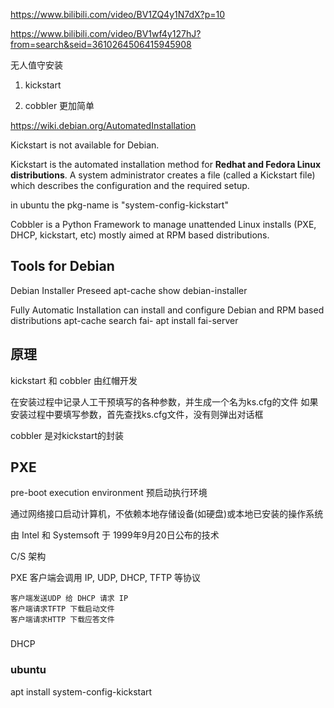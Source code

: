 
https://www.bilibili.com/video/BV1ZQ4y1N7dX?p=10

https://www.bilibili.com/video/BV1wf4y127hJ?from=search&seid=3610264506415945908

无人值守安装

1. kickstart

1. cobbler
    更加简单

https://wiki.debian.org/AutomatedInstallation

Kickstart is not available for Debian.

Kickstart is the automated installation method for **Redhat and Fedora Linux distributions**. A system administrator creates a file (called a Kickstart file) which describes the configuration and the required setup.

in ubuntu the pkg-name is "system-config-kickstart"

Cobbler is a Python Framework to manage unattended Linux installs (PXE, DHCP, kickstart, etc) mostly aimed at RPM based distributions.


## Tools for Debian

Debian Installer Preseed
    apt-cache show debian-installer

Fully Automatic Installation can install and configure Debian and RPM based distributions
    apt-cache search fai-
    apt install fai-server

## 原理

kickstart 和 cobbler 由红帽开发

在安装过程中记录人工干预填写的各种参数，并生成一个名为ks.cfg的文件
如果安装过程中要填写参数，首先查找ks.cfg文件，没有则弹出对话框


cobbler 是对kickstart的封装

## PXE

pre-boot execution environment 预启动执行环境

通过网络接口启动计算机，不依赖本地存储设备(如硬盘)或本地已安装的操作系统

由 Intel 和 Systemsoft 于 1999年9月20日公布的技术

C/S 架构

PXE 客户端会调用 IP, UDP, DHCP, TFTP 等协议

    客户端发送UDP 给 DHCP 请求 IP
    客户端请求TFTP 下载启动文件
    客户端请求HTTP 下载应答文件

### 

DHCP




### ubuntu

apt install system-config-kickstart
